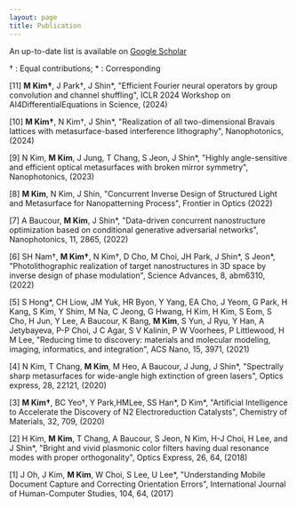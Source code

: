 ```yaml
---
layout: page
title: Publication
---
```


An up-to-date list is available on [Google Scholar](https://scholar.google.co.kr/citations?user=dEDl6yQAAAAJ&hl=en)

† : Equal contributions; * : Corresponding

[11] __M Kim†__, J Park†, J Shin*, "Efficient Fourier neural operators by group convolution and channel shuffling", ICLR 2024 Workshop on AI4DifferentialEquations in Science, (2024)

[10] __M Kim†__, N Kim†, J Shin*, "Realization of all two-dimensional Bravais lattices with metasurface-based interference lithography", Nanophotonics, (2024)

[9] N Kim, __M Kim__, J Jung, T Chang, S Jeon, J Shin*, "Highly angle-sensitive and efficient optical metasurfaces
with broken mirror symmetry", Nanophotonics, (2023)

[8] __M Kim__, N Kim, J Shin, "Concurrent Inverse Design of Structured Light and Metasurface for Nanopatterning
Process", Frontier in Optics (2022)

[7] A Baucour, __M Kim__, J Shin*, "Data-driven concurrent nanostructure optimization based on conditional
generative adversarial networks", Nanophotonics, 11, 2865, (2022)

[6] SH Nam†, __M Kim†__, N Kim†, D Cho, M Choi, JH Park, J Shin*, S Jeon*, "Photolithographic realization
of target nanostructures in 3D space by inverse design of phase modulation", Science Advances, 8,
abm6310, (2022)

[5] S Hong*, CH Liow, JM Yuk, HR Byon, Y Yang, EA Cho, J Yeom, G Park, H Kang, S Kim, Y Shim, M
Na, C Jeong, G Hwang, H Kim, H Kim, S Eom, S Cho, H Jun, Y Lee, A Baucour, K Bang, __M Kim__, S
Yun, J Ryu, Y Han, A Jetybayeva, P-P Choi, J C Agar, S V Kalinin, P W Voorhees, P Littlewood, H
M Lee, "Reducing time to discovery: materials and molecular modeling, imaging, informatics, and
integration", ACS Nano, 15, 3971, (2021)

[4] N Kim, T Chang, __M Kim__, M Heo, A Baucour, J Jung, J Shin*, "Spectrally sharp metasurfaces for
wide-angle high extinction of green lasers", Optics express, 28, 22121, (2020)

[3] __M Kim†__, BC Yeo†, Y Park,HMLee, SS Han*, D Kim*, "Artificial Intelligence to Accelerate the Discovery
of N2 Electroreduction Catalysts", Chemistry of Materials, 32, 709, (2020)

[2] H Kim, __M Kim__, T Chang, A Baucour, S Jeon, N Kim, H-J Choi, H Lee, and J Shin*, "Bright and vivid
plasmonic color filters having dual resonance modes with proper orthogonality", Optics Express, 26,
64, (2018)

[1] J Oh, J Kim, __M Kim__, W Choi, S Lee, U Lee*, "Understanding Mobile Document Capture and Correcting
Orientation Errors", International Journal of Human-Computer Studies, 104, 64, (2017)
